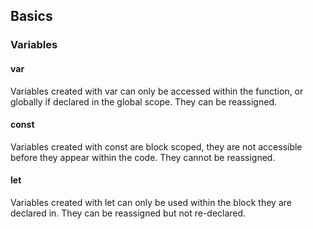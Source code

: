 ## Basics

### Variables

#### var

Variables created with var can only be accessed within the function, or globally if declared in the global scope. They can be reassigned. 


#### const 

Variables created with const are block scoped, they are not accessible before they appear within the code. They cannot be reassigned. 


#### let 

Variables created with let can only be used within the block they are declared in. They can be reassigned but not re-declared. 

